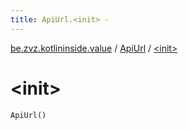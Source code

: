 ```yaml
---
title: ApiUrl.<init> - 
---
```


[be.zvz.kotlininside.value](../index.html) / [ApiUrl](index.html) / [&lt;init&gt;](./-init-.html)

# &lt;init&gt;

`ApiUrl()`